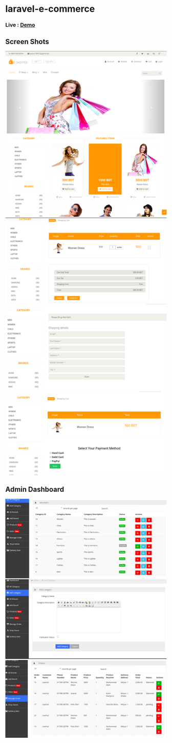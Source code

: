
# laravel-e-commerce

### Live : [Demo](https://diarrhoeal-varactor.000webhostapp.com/)


## Screen Shots

![](ss/ss1.png)
![](ss/ss2.png)
![](ss/ss3.png)
![](ss/ss4.png)
![](ss/ss5.png)

## Admin Dashboard

![](ss/ss6.png)
![](ss/ss7.png)
![](ss/ss8.png)
